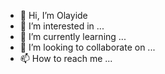 - 👋 Hi, I’m Olayide
- 👀 I’m interested in ...
- 🌱 I’m currently learning ...
- 💞️ I’m looking to collaborate on ...
- 📫 How to reach me ...

<!---
Wealthrolls/Wealthrolls is a ✨ special ✨ repository because its `README.md` (this file) appears on your GitHub profile.
You can click the Preview link to take a look at your changes.
--->
